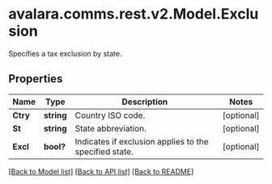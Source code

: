 # avalara.comms.rest.v2.Model.Exclusion
Specifies a tax exclusion by state.
## Properties

Name | Type | Description | Notes
------------ | ------------- | ------------- | -------------
**Ctry** | **string** | Country ISO code. | [optional] 
**St** | **string** | State abbreviation. | [optional] 
**Excl** | **bool?** | Indicates if exclusion applies to the specified state. | [optional] 

[[Back to Model list]](../README.md#documentation-for-models) [[Back to API list]](../README.md#documentation-for-api-endpoints) [[Back to README]](../README.md)

